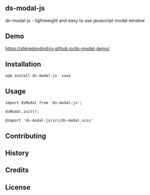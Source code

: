 ## ds-modal-js
ds-modal-js - lightweight and easy to use javascript modal window


## Demo
https://shkredovdmitriy.github.io/ds-modal-demo/

## Installation
```
npm install ds-modal-js -save
```

## Usage
```
import dsModal from 'ds-modal-js';
```
```
dsModal.init();
```
```
@import 'ds-modal-js/src/ds-modal.scss'
```

## Contributing

## History

## Credits

## License

